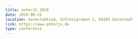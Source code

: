 ```yaml
---
title: enterJS 2019
date: 2019-06-25
location: darmstadtium, Schlossgraben 1, 64283 Darmstadt
link: https://www.enterjs.de
type: conference
---
```

